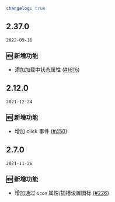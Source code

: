 ```yaml
changelog: true
```

## 2.37.0

`2022-09-16`

### 🆕 新增功能

- 添加加载中状态属性 ([#1616](https://github.com/arco-design/arco-design-vue/pull/1616))


## 2.12.0

`2021-12-24`

### 🆕 新增功能

- 增加 click 事件 ([#450](https://github.com/arco-design/arco-design-vue/pull/450))


## 2.7.0

`2021-11-26`

### 🆕 新增功能

- 增加通过 `icon` 属性/插槽设置图标 ([#226](https://github.com/arco-design/arco-design-vue/pull/226))

